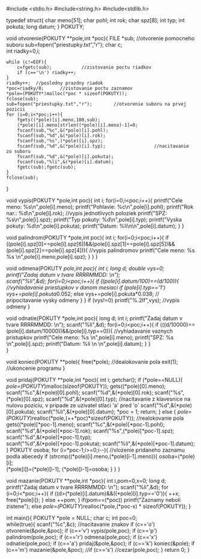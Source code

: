 #include <stdio.h>
#include<string.h>
#include<stdlib.h>

typedef struct{
			char meno[51];
			char pohl;
			int rok;
			char spz[8];
			int typ;
			int pokuta;
			long datum;
			} POKUTY;

			
void otvorenie(POKUTY **pole,int *poc){
	FILE *sub;								//otvorenie pomocneho suboru
	sub=fopen("priestupky.txt","r");
	char c;						
	int riadky=0,i;
	
	while (c!=EOF){
		c=fgetc(sub);			//zistovanie poctu riadkov
		if (c=='\n') riadky++;	
	}
	riadky++;  //posledny prazdny riadok
	*poc=riadky/8; 		//zistovanie poctu zaznamov
	*pole=(POKUTY*)malloc(*poc * sizeof(POKUTY));
	fclose(sub);	
	sub=fopen("priestupky.txt","r");		//otvorenie suboru na prvej pozicii
	for (i=0;i<*poc;i++){
		fgets((*pole)[i].meno,100,sub);
		(*pole)[i].meno[strlen((*pole)[i].meno)-1]=0;
		fscanf(sub,"%c",&(*pole)[i].pohl);
		fscanf(sub,"%d",&(*pole)[i].rok);
		fscanf(sub,"%s",(*pole)[i].spz);
		fscanf(sub,"%d",&(*pole)[i].typ);                  //nacitavanie zo suboru
		fscanf(sub,"%d",&(*pole)[i].pokuta);
		fscanf(sub,"%li",&(*pole)[i].datum);
		fgetc(sub);fgetc(sub);
	}
	fclose(sub);
}


void vypis(POKUTY *pole,int poc){
	int i;
	for(i=0;i<poc;i++){
		printf("Cele meno: %s\n",pole[i].meno);
		printf("Pohlavie: %c\n",pole[i].pohl);
		printf("Rok nar.: %d\n",pole[i].rok);				//vypis jednotlivych poloziek
		printf("SPZ: %s\n",pole[i].spz);
		printf("Typ pokuty: %d\n",pole[i].typ);
		printf("Vyska pokuty: %d\n",pole[i].pokuta);
		printf("Datum: %li\n\n",pole[i].datum);
	}
}


void palindrom(POKUTY *pole,int poc){
	int i;
	for(i=0;i<poc;i++){
		if ((pole[i].spz[0]==pole[i].spz[6])&&(pole[i].spz[1]==pole[i].spz[5])&&(pole[i].spz[2]==pole[i].spz[4])){         		//vypis palindromov
			printf("Cele meno: %s %s \n",pole[i].meno,pole[i].spz);
		}
	}
}


void odmena(POKUTY *pole,int poc){
	int i;
	long d;
	double vys=0;
	printf("Zadaj datum v tvare RRRRMMDD: \n");		
	scanf("%li",&d);
	for(i=0;i<poc;i++){
		if ((pole[i].datum/100)==(d/100)){		//vyhladavanie priestupkov v danom mesiaci
			if (pole[i].typ=='1')
				vys+=pole[i].pokuta*0.052;
			else 
				vys+=pole[i].pokuta*0.038;	// pripocitavanie vysky odmeny
			}
	}
if (vys!=0) 
	printf("%.2lf",vys);	//vypis odmeny
}


void odnatie(POKUTY *pole,int poc){
	long d;
	int i;
	printf("Zadaj datum v tvare RRRRMMDD: \n");
	scanf("%li",&d);
	for(i=0;i<poc;i++){
		if (((d/10000)==(pole[i].datum/10000))&&(pole[i].typ==0)){		//vyhladavanie vaznych pristupkov
				printf("Cele meno: %s \n",pole[i].meno);
				printf("SPZ: %s \n",pole[i].spz);
				printf("Datum: %li \n \n",pole[i].datum);
		}
	}	
}


void koniec(POKUTY **pole){
	free(*pole);		//dealokovanie pola
	exit(1);		//ukoncenie programu
}


void pridaj(POKUTY **pole,int *poc){
	int i;
	getchar();
	if (*pole==NULL){			
		*pole=(POKUTY*)malloc(sizeof(POKUTY));
		gets((*pole)[0].meno);
		scanf("%c",&(*pole)[0].pohl);
		scanf("%d",&(*pole)[0].rok);
		scanf("%s",(*pole)[0].spz);
		scanf("%d",&(*pole)[0].typ);                  //nacitavanie z klavesnice na nulovu poziciu, v pripade ze uzivatel stlaci 'a' pred 'o'
		scanf("%d",&(*pole)[0].pokuta);
		scanf("%li",&(*pole)[0].datum);
		*poc = 1;
		return;
		}
	else {
		*pole=(POKUTY*)realloc(*pole,(++*poc)*sizeof(POKUTY));			//realokovanie pola
		gets((*pole)[*poc-1].meno);
		scanf("%c",&(*pole)[*poc-1].pohl);
		scanf("%d",&(*pole)[*poc-1].rok);
		scanf("%s",(*pole)[*poc-1].spz);
		scanf("%d",&(*pole)[*poc-1].typ);                  
		scanf("%d",&(*pole)[*poc-1].pokuta);
		scanf("%li",&(*pole)[*poc-1].datum);
		}
	POKUTY osoba;
	for (i=*poc-1;i>=0;i--){								//vlozenie pridaneho zaznamu podla abecedy
		if (strcmp((*pole)[i].meno,(*pole)[i-1].meno)){
			osoba=(*pole)[i];							
			(*pole[i])=(*pole)[i-1];
			(*pole)[i-1]=osoba;
		}
	}
}


void mazanie(POKUTY **pole,int *poc){
	int i,pom=0,x=0;
	long d;
	printf("Zadaj datum v tvare RRRRMMDD: \n");
	scanf("%li",&d);
	for (i=0;i<*poc;i++){
		if ((d>(*pole)[i].datum)&&((*pole)[i].typ=='0')){
			++x;
			free(*pole[i]);
		}
		else ++pom;
	}
	if(pom==(*poc))
		printf("Zaznamy neboli zistene");
	else 
		*pole=(POKUTY*)realloc(*pole,(*poc-x) * sizeof(POKUTY));
}


int main(){
	POKUTY *pole = NULL;
	char c;
	int poc=0;				
	while(true){
		scanf("%c",&c);			//nacitavanie znakov
		if (c=='o')
			otvorenie(&pole,&poc); 
		if (c=='v') 
			vypis(pole,poc);
		if (c=='p') 
			palindrom(pole,poc);
		if (c=='r') 
			odmena(pole,poc);
		if (c=='x')
			odnatie(pole,poc);
		if (c=='a')
			pridaj(&pole,&poc); 
		if (c=='k') 
			koniec(&pole);
		if (c=='m')
			mazanie(&pole,&poc);
		//if (c=='s')
			//cezar(pole,poc);
	}
	return 0;
}

			
